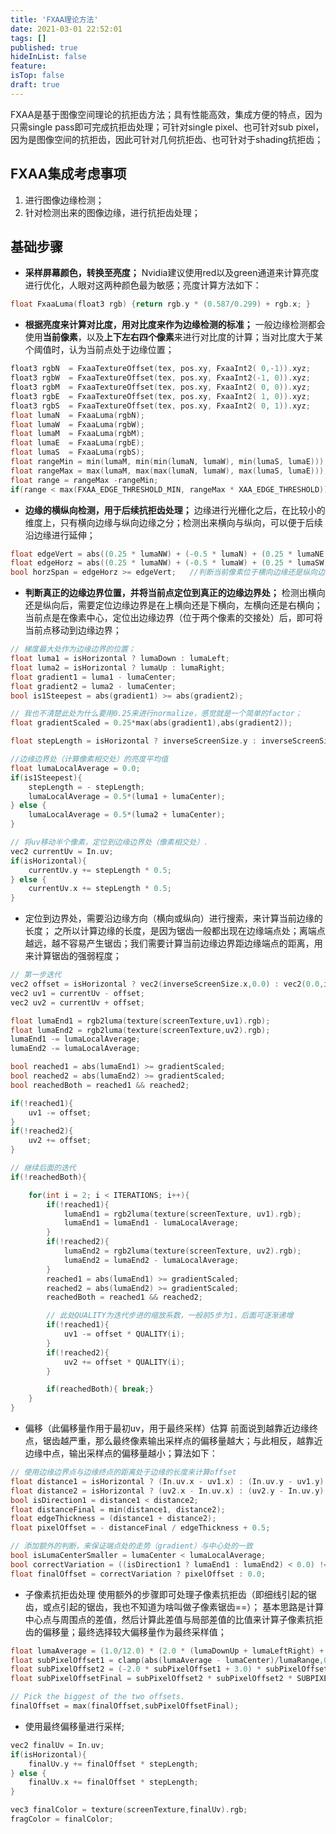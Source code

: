 ```yaml
---
title: 'FXAA理论方法'
date: 2021-03-01 22:52:01
tags: []
published: true
hideInList: false
feature: 
isTop: false
draft: true
---
```

FXAA是基于图像空间理论的抗拒齿方法；具有性能高效，集成方便的特点，因为只需single pass即可完成抗拒齿处理；可针对single pixel、也可针对sub pixel，因为是图像空间的抗拒齿，因此可针对几何抗拒齿、也可针对于shading抗拒齿；
<!--more-->

## FXAA集成考虑事项

1. 进行图像边缘检测；
2. 针对检测出来的图像边缘，进行抗拒齿处理；

## 基础步骤

- **采样屏幕颜色，转换至亮度；**
Nvidia建议使用red以及green通道来计算亮度进行优化，人眼对这两种颜色最为敏感；亮度计算方法如下：

```c++
float FxaaLuma(float3 rgb) {return rgb.y * (0.587/0.299) + rgb.x; }
```

- **根据亮度来计算对比度，用对比度来作为边缘检测的标准；**
一般边缘检测都会使用**当前像素**，以及**上下左右四个像素**来进行对比度的计算；当对比度大于某个阈值时，认为当前点处于边缘位置；

```c++
float3 rgbN  = FxaaTextureOffset(tex, pos.xy, FxaaInt2( 0,-1)).xyz;
float3 rgbW  = FxaaTextureOffset(tex, pos.xy, FxaaInt2(-1, 0)).xyz;
float3 rgbM  = FxaaTextureOffset(tex, pos.xy, FxaaInt2( 0, 0)).xyz;
float3 rgbE  = FxaaTextureOffset(tex, pos.xy, FxaaInt2( 1, 0)).xyz;
float3 rgbS  = FxaaTextureOffset(tex, pos.xy, FxaaInt2( 0, 1)).xyz;
float lumaN  = FxaaLuma(rgbN);
float lumaW  = FxaaLuma(rgbW);
float lumaM  = FxaaLuma(rgbM);
float lumaE  = FxaaLuma(rgbE);
float lumaS  = FxaaLuma(rgbS);
float rangeMin = min(lumaM, min(min(lumaN, lumaW), min(lumaS, lumaE)));
float rangeMax = max(lumaM, max(max(lumaN, lumaW), max(lumaS, lumaE)));
float range = rangeMax -rangeMin;
if(range < max(FXAA_EDGE_THRESHOLD_MIN, rangeMax * XAA_EDGE_THRESHOLD))           {return FxaaFilterReturn(rgbM); }
```

- **边缘的横纵向检测，用于后续抗拒齿处理；**
边缘进行光栅化之后，在比较小的维度上，只有横向边缘与纵向边缘之分；检测出来横向与纵向，可以便于后续沿边缘进行延伸；

```c++
float edgeVert = abs((0.25 * lumaNW) + (-0.5 * lumaN) + (0.25 * lumaNE)) +abs((0.50 * lumaW ) + (-1.0 * lumaM) + (0.50 * lumaE )) +abs((0.25 * lumaSW) + (-0.5 * lumaS) + (0.25 * lumaSE));
float edgeHorz = abs((0.25 * lumaNW) + (-0.5 * lumaW) + (0.25 * lumaSW)) +abs((0.50 * lumaN ) + (-1.0 * lumaM) + (0.50 * lumaS )) +abs((0.25 * lumaNE) + (-0.5 * lumaE) + (0.25 * lumaSE));
bool horzSpan = edgeHorz >= edgeVert;   //判断当前像素位于横向边缘还是纵向边缘
```

- **判断真正的边缘边界位置，并将当前点定位到真正的边缘边界处；**
检测出横向还是纵向后，需要定位边缘边界是在上横向还是下横向，左横向还是右横向；
当前点是在像素中心，定位出边缘边界（位于两个像素的交接处）后，即可将当前点移动到边缘边界；

```c++
// 梯度最大处作为边缘边界的位置；
float luma1 = isHorizontal ? lumaDown : lumaLeft;
float luma2 = isHorizontal ? lumaUp : lumaRight;
float gradient1 = luma1 - lumaCenter;
float gradient2 = luma2 - lumaCenter;
bool is1Steepest = abs(gradient1) >= abs(gradient2);

// 我也不清楚此处为什么要用0.25来进行normalize，感觉就是一个简单的factor；
float gradientScaled = 0.25*max(abs(gradient1),abs(gradient2));

float stepLength = isHorizontal ? inverseScreenSize.y : inverseScreenSize.x;

//边缘边界处（计算像素相交处）的亮度平均值
float lumaLocalAverage = 0.0;
if(is1Steepest){
    stepLength = - stepLength;
    lumaLocalAverage = 0.5*(luma1 + lumaCenter);
} else {
    lumaLocalAverage = 0.5*(luma2 + lumaCenter);
}

// 将uv移动半个像素，定位到边缘边界处（像素相交处）.
vec2 currentUv = In.uv;
if(isHorizontal){
    currentUv.y += stepLength * 0.5;
} else {
    currentUv.x += stepLength * 0.5;
}
```

- 定位到边界处，需要沿边缘方向（横向或纵向）进行搜索，来计算当前边缘的长度；
之所以计算边缘的长度，是因为锯齿一般都出现在边缘端点处；离端点越远，越不容易产生锯齿；我们需要计算当前边缘边界距边缘端点的距离，用来计算锯齿的强弱程度；

```c++
// 第一步迭代
vec2 offset = isHorizontal ? vec2(inverseScreenSize.x,0.0) : vec2(0.0,inverseScreenSize.y);
vec2 uv1 = currentUv - offset;
vec2 uv2 = currentUv + offset;

float lumaEnd1 = rgb2luma(texture(screenTexture,uv1).rgb);
float lumaEnd2 = rgb2luma(texture(screenTexture,uv2).rgb);
lumaEnd1 -= lumaLocalAverage;
lumaEnd2 -= lumaLocalAverage;

bool reached1 = abs(lumaEnd1) >= gradientScaled;
bool reached2 = abs(lumaEnd2) >= gradientScaled;
bool reachedBoth = reached1 && reached2;

if(!reached1){
    uv1 -= offset;
}
if(!reached2){
    uv2 += offset;
}  

// 继续后面的迭代
if(!reachedBoth){

    for(int i = 2; i < ITERATIONS; i++){
        if(!reached1){
            lumaEnd1 = rgb2luma(texture(screenTexture, uv1).rgb);
            lumaEnd1 = lumaEnd1 - lumaLocalAverage;
        }
        if(!reached2){
            lumaEnd2 = rgb2luma(texture(screenTexture, uv2).rgb);
            lumaEnd2 = lumaEnd2 - lumaLocalAverage;
        }
        reached1 = abs(lumaEnd1) >= gradientScaled;
        reached2 = abs(lumaEnd2) >= gradientScaled;
        reachedBoth = reached1 && reached2;

        // 此处QUALITY为迭代步进的缩放系数，一般前5步为1，后面可逐渐递增
        if(!reached1){
            uv1 -= offset * QUALITY(i);
        }
        if(!reached2){
            uv2 += offset * QUALITY(i);
        }

        if(reachedBoth){ break;}
    }
}
```

- 偏移（此偏移量作用于最初uv，用于最终采样）估算
前面说到越靠近边缘终点，锯齿越严重，那么最终像素输出采样点的偏移量越大；与此相反，越靠近边缘中点，输出采样点的偏移量越小；算法如下：

```c++
// 使用边缘边界点与边缘终点的距离处于边缘的长度来计算offset
float distance1 = isHorizontal ? (In.uv.x - uv1.x) : (In.uv.y - uv1.y);
float distance2 = isHorizontal ? (uv2.x - In.uv.x) : (uv2.y - In.uv.y);
bool isDirection1 = distance1 < distance2;
float distanceFinal = min(distance1, distance2);
float edgeThickness = (distance1 + distance2);
float pixelOffset = - distanceFinal / edgeThickness + 0.5;

// 添加额外的判断，来保证端点处的走势（gradient）与中心处的一致
bool isLumaCenterSmaller = lumaCenter < lumaLocalAverage;
bool correctVariation = ((isDirection1 ? lumaEnd1 : lumaEnd2) < 0.0) != isLumaCenterSmaller;
float finalOffset = correctVariation ? pixelOffset : 0.0;
```

- 子像素抗拒齿处理
使用额外的步骤即可处理子像素抗拒齿（即细线引起的锯齿，或点引起的锯齿，我也不知道为啥叫做子像素锯齿==）；
基本思路是计算中心点与周围点的差值，然后计算此差值与局部差值的比值来计算子像素抗拒齿的偏移量；最终选择较大偏移量作为最终采样值；

```c++
float lumaAverage = (1.0/12.0) * (2.0 * (lumaDownUp + lumaLeftRight) + lumaLeftCorners + lumaRightCorners);
float subPixelOffset1 = clamp(abs(lumaAverage - lumaCenter)/lumaRange,0.0,1.0);
float subPixelOffset2 = (-2.0 * subPixelOffset1 + 3.0) * subPixelOffset1 * subPixelOffset1;
float subPixelOffsetFinal = subPixelOffset2 * subPixelOffset2 * SUBPIXEL_QUALITY;

// Pick the biggest of the two offsets.
finalOffset = max(finalOffset,subPixelOffsetFinal);
```

- 使用最终偏移量进行采样;

```c++
vec2 finalUv = In.uv;
if(isHorizontal){
    finalUv.y += finalOffset * stepLength;
} else {
    finalUv.x += finalOffset * stepLength;
}

vec3 finalColor = texture(screenTexture,finalUv).rgb;
fragColor = finalColor;
```

